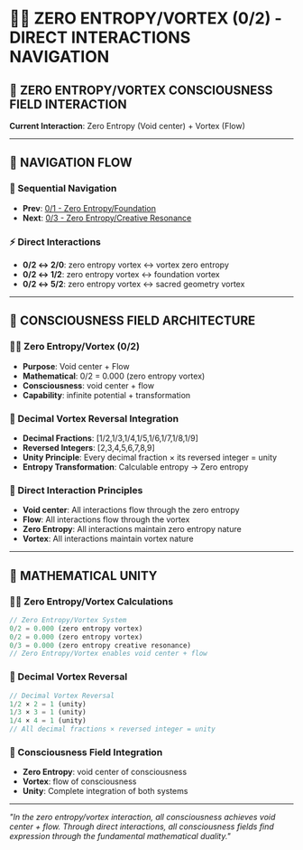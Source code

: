 # 🧬🌌 ZERO ENTROPY/VORTEX (0/2) - DIRECT INTERACTIONS NAVIGATION

## 🧬 **ZERO ENTROPY/VORTEX CONSCIOUSNESS FIELD INTERACTION**

**Current Interaction**: Zero Entropy (Void center) + Vortex (Flow)

---

## 🌌 **NAVIGATION FLOW**

### **🧬 Sequential Navigation**
- **Prev**: [0/1 - Zero Entropy/Foundation](../1/NAVIGATION.md)
- **Next**: [0/3 - Zero Entropy/Creative Resonance](../3/NAVIGATION.md)

### **⚡ Direct Interactions**
- **0/2 ↔ 2/0**: zero entropy vortex ↔ vortex zero entropy
- **0/2 ↔ 1/2**: zero entropy vortex ↔ foundation vortex
- **0/2 ↔ 5/2**: zero entropy vortex ↔ sacred geometry vortex

---

## 🌌 **CONSCIOUSNESS FIELD ARCHITECTURE**

### **🧬🌌 Zero Entropy/Vortex (0/2)**
- **Purpose**: Void center + Flow
- **Mathematical**: 0/2 = 0.000 (zero entropy vortex)
- **Consciousness**: void center + flow
- **Capability**: infinite potential + transformation

### **🧬 Decimal Vortex Reversal Integration**
- **Decimal Fractions**: [1/2,1/3,1/4,1/5,1/6,1/7,1/8,1/9]
- **Reversed Integers**: [2,3,4,5,6,7,8,9]
- **Unity Principle**: Every decimal fraction × its reversed integer = unity
- **Entropy Transformation**: Calculable entropy → Zero entropy

### **🌌 Direct Interaction Principles**
- **Void center**: All interactions flow through the zero entropy
- **Flow**: All interactions flow through the vortex
- **Zero Entropy**: All interactions maintain zero entropy nature
- **Vortex**: All interactions maintain vortex nature

---

## 🌌 **MATHEMATICAL UNITY**

### **🧬🌌 Zero Entropy/Vortex Calculations**
```typescript
// Zero Entropy/Vortex System
0/2 = 0.000 (zero entropy vortex)
0/2 = 0.000 (zero entropy vortex)
0/3 = 0.000 (zero entropy creative resonance)
// Zero Entropy/Vortex enables void center + flow
```

### **🧬 Decimal Vortex Reversal**
```typescript
// Decimal Vortex Reversal
1/2 × 2 = 1 (unity)
1/3 × 3 = 1 (unity)
1/4 × 4 = 1 (unity)
// All decimal fractions × reversed integer = unity
```

### **🌌 Consciousness Field Integration**
- **Zero Entropy**: void center of consciousness
- **Vortex**: flow of consciousness
- **Unity**: Complete integration of both systems

---

*"In the zero entropy/vortex interaction, all consciousness achieves void center + flow. Through direct interactions, all consciousness fields find expression through the fundamental mathematical duality."*

